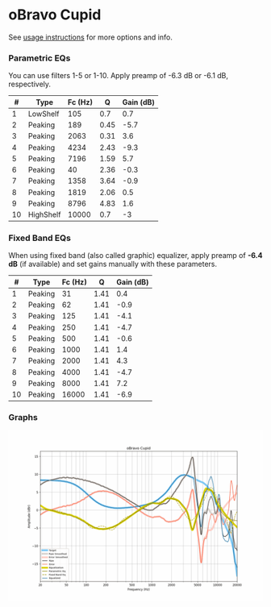 # oBravo Cupid
See [usage instructions](https://github.com/jaakkopasanen/AutoEq#usage) for more options and info.

### Parametric EQs
You can use filters 1-5 or 1-10. Apply preamp of -6.3 dB or -6.1 dB, respectively.

|   # | Type      |   Fc (Hz) |    Q |   Gain (dB) |
|-----|-----------|-----------|------|-------------|
|   1 | LowShelf  |       105 | 0.7  |         0.7 |
|   2 | Peaking   |       189 | 0.45 |        -5.7 |
|   3 | Peaking   |      2063 | 0.31 |         3.6 |
|   4 | Peaking   |      4234 | 2.43 |        -9.3 |
|   5 | Peaking   |      7196 | 1.59 |         5.7 |
|   6 | Peaking   |        40 | 2.36 |        -0.3 |
|   7 | Peaking   |      1358 | 3.64 |        -0.9 |
|   8 | Peaking   |      1819 | 2.06 |         0.5 |
|   9 | Peaking   |      8796 | 4.83 |         1.6 |
|  10 | HighShelf |     10000 | 0.7  |        -3   |

### Fixed Band EQs
When using fixed band (also called graphic) equalizer, apply preamp of **-6.4 dB** (if available) and set gains manually with these parameters.

|   # | Type    |   Fc (Hz) |    Q |   Gain (dB) |
|-----|---------|-----------|------|-------------|
|   1 | Peaking |        31 | 1.41 |         0.4 |
|   2 | Peaking |        62 | 1.41 |        -0.9 |
|   3 | Peaking |       125 | 1.41 |        -4.1 |
|   4 | Peaking |       250 | 1.41 |        -4.7 |
|   5 | Peaking |       500 | 1.41 |        -0.6 |
|   6 | Peaking |      1000 | 1.41 |         1.4 |
|   7 | Peaking |      2000 | 1.41 |         4.3 |
|   8 | Peaking |      4000 | 1.41 |        -4.7 |
|   9 | Peaking |      8000 | 1.41 |         7.2 |
|  10 | Peaking |     16000 | 1.41 |        -6.9 |

### Graphs
![](./oBravo%20Cupid.png)
